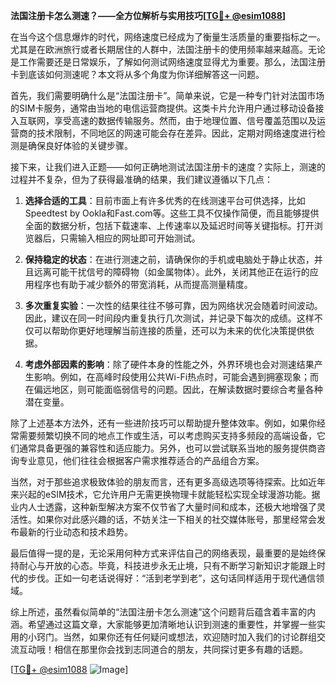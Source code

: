 **法国注册卡怎么测速？——全方位解析与实用技巧[[TG💪+ @esim1088](https://t.me/s/esim1088)]**

在当今这个信息爆炸的时代，网络速度已经成为了衡量生活质量的重要指标之一。尤其是在欧洲旅行或者长期居住的人群中，法国注册卡的使用频率越来越高。无论是工作需要还是日常娱乐，了解如何测试网络速度显得尤为重要。那么，法国注册卡到底该如何测速呢？本文将从多个角度为你详细解答这一问题。

首先，我们需要明确什么是“法国注册卡”。简单来说，它是一种专门针对法国市场的SIM卡服务，通常由当地的电信运营商提供。这类卡片允许用户通过移动设备接入互联网，享受高速的数据传输服务。然而，由于地理位置、信号覆盖范围以及运营商的技术限制，不同地区的网速可能会存在差异。因此，定期对网络速度进行检测是确保良好体验的关键步骤。

接下来，让我们进入正题——如何正确地测试法国注册卡的速度？实际上，测速的过程并不复杂，但为了获得最准确的结果，我们建议遵循以下几点：

1. **选择合适的工具**：目前市面上有许多优秀的在线测速平台可供选择，比如Speedtest by Ookla和Fast.com等。这些工具不仅操作简便，而且能够提供全面的数据分析，包括下载速率、上传速率以及延迟时间等关键指标。打开浏览器后，只需输入相应的网址即可开始测试。

2. **保持稳定的状态**：在进行测速之前，请确保你的手机或电脑处于静止状态，并且远离可能干扰信号的障碍物（如金属物体）。此外，关闭其他正在运行的应用程序也有助于减少额外的带宽消耗，从而提高测量精度。

3. **多次重复实验**：一次性的结果往往不够可靠，因为网络状况会随着时间波动。因此，建议在同一时间段内重复执行几次测试，并记录下每次的成绩。这样不仅可以帮助你更好地理解当前连接的质量，还可以为未来的优化决策提供依据。

4. **考虑外部因素的影响**：除了硬件本身的性能之外，外界环境也会对测速结果产生影响。例如，在高峰时段使用公共Wi-Fi热点时，可能会遇到拥塞现象；而在偏远地区，则可能面临弱信号的问题。因此，在解读数据时要综合考量各种潜在变量。

除了上述基本方法外，还有一些进阶技巧可以帮助提升整体效率。例如，如果你经常需要频繁切换不同的地点工作或生活，可以考虑购买支持多频段的高端设备，它们通常具备更强的兼容性和适应能力。另外，也可以尝试联系当地的服务提供商咨询专业意见，他们往往会根据客户需求推荐适合的产品组合方案。

当然，对于那些追求极致体验的朋友而言，还有更多高级选项等待探索。比如近年来兴起的eSIM技术，它允许用户无需更换物理卡就能轻松实现全球漫游功能。据业内人士透露，这种新型解决方案不仅节省了大量时间和成本，还极大地增强了灵活性。如果你对此感兴趣的话，不妨关注一下相关的社交媒体账号，那里经常会发布最新的行业动态和技术趋势。

最后值得一提的是，无论采用何种方式来评估自己的网络表现，最重要的是始终保持耐心与开放的心态。毕竟，科技进步永无止境，只有不断学习新知识才能跟上时代的步伐。正如一句老话说得好：“活到老学到老”，这句话同样适用于现代通信领域。

综上所述，虽然看似简单的“法国注册卡怎么测速”这个问题背后蕴含着丰富的内涵。希望通过这篇文章，大家能够更加清晰地认识到测速的重要性，并掌握一些实用的小窍门。当然，如果你还有任何疑问或想法，欢迎随时加入我们的讨论群组交流互动哦！相信在那里你会找到志同道合的朋友，共同探讨更多有趣的话题。

[[TG💪+ @esim1088](https://t.me/s/esim1088) ![Image](https://i.postimg.cc/4NQfJmqS/Snipaste-2025-05-13-00-14-12.png)]